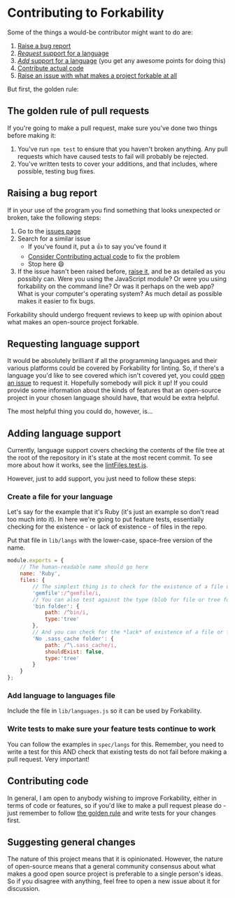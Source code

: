 # Contributing to Forkability

Some of the things a would-be contributor might want to do are:

1. [Raise a bug report](#raising-a-bug-report)
2. [*Request* support for a language](#requesting-language-support)
3. [*Add* support for a language](#adding-language-support) (you get any awesome points for doing this)
4. [Contribute actual code](#contributing-code)
5. [Raise an issue with what makes a project forkable at all](#suggesting-general-changes)

But first, the golden rule:

## The golden rule of pull requests

If you're going to make a pull request, make sure you've done two things before making it:

1. You've run `npm test` to ensure that you haven't broken anything. Any pull requests which have caused tests to fail will probably be rejected.
2. You've written tests to cover your additions, and that includes, where possible, testing bug fixes.

## Raising a bug report

If in your use of the program you find something that looks unexpected or broken, take the following steps:

1. Go to the [issues page](https://github.com/basicallydan/forkability/issues)
2. Search for a similar issue
	* If you've found it, put a :+1: to say you've found it
	* [Consider Contributing actual code](#contributing-code) to fix the problem
	* Stop here :smile:
3. If the issue hasn't been raised before, [raise it](https://github.com/basicallydan/forkability/issues/new), and be as detailed as you possibly can. Were you using the JavaScript module? Or were you using forkability on the command line? Or was it perhaps on the web app? What is your computer's operating system? As much detail as possible makes it easier to fix bugs.

Forkability should undergo frequent reviews to keep up with opinion about what makes an open-source project forkable.

## Requesting language support

It would be absolutely brilliant if all the programming languages and their various platforms could be covered by Forkability for linting. So, if there's a language you'd like to see covered which isn't covered yet, you could [open an issue](https://github.com/basicallydan/forkability/issues) to request it. Hopefully somebody will pick it up! If you could provide some information about the kinds of features that an open-source project in your chosen language should have, that would be extra helpful.

The most helpful thing you could do, however, is...

## Adding language support

Currently, language support covers checking the contents of the file tree at the root of the repository in it's state at the most recent commit. To see more about how it works, see the [lintFiles.test.js](https://github.com/basicallydan/forkability/blob/master/lib/lintFiles.js).

However, just to add support, you just need to follow these steps:

### Create a file for your language
Let's say for the example that it's Ruby (it's just an example so don't read too much into it). In here we're going to put feature tests, essentially checking for the existence - or lack of existence - of files in the repo.

Put that file in `lib/langs` with the lower-case, space-free version of the name.

```js
module.exports = {
	// The human-readable name should go here
	name: 'Ruby',
	files: {
		// The simplest thing is to check for the existence of a file using a regular expression
		'gemfile':/^gemfile/i,
		// You can also test against the type (blob for file or tree for folder)
		'bin folder': {
			path: /^bin/i,
			type:'tree'
		},
		// And you can check for the *lack* of existence of a file or folder with shouldExist = false
		'No .sass_cache folder': {
			path: /^\.sass_cache/i,
			shouldExist: false,
			type:'tree'
		}
	}
};
```

### Add language to languages file
Include the file in `lib/languages.js` so it can be used by Forkability.

### Write tests to make sure your feature tests continue to work
You can follow the examples in `spec/langs` for this. Remember, you need to write a test for this AND check that existing tests do not fail before making a pull request. Very important!

## Contributing code

In general, I am open to anybody wishing to improve Forkability, either in terms of code or features, so if you'd like to make a pull request please do - just remember to follow [the golden rule](#the-golden-rule-of-pull-requests) and write tests for your changes first.

## Suggesting general changes

The nature of this project means that it is opinionated. However, the nature of open-source means that a general community consensus about what makes a good open source project is preferable to a single person's ideas. So if you disagree with anything, feel free to open a new issue about it for discussion.
